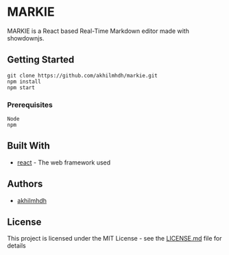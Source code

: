 # MARKIE

MARKIE is a React based Real-Time Markdown editor made with showdownjs.

## Getting Started

```
git clone https://github.com/akhilmhdh/markie.git
npm install 
npm start
```

### Prerequisites

```
Node
npm 
```

## Built With

* [react](https://reactjs.org/) - The web framework used

## Authors

* [akhilmhdh](https://github.com/akhilmhdh)

## License

This project is licensed under the MIT License - see the [LICENSE.md](LICENSE.md) file for details

